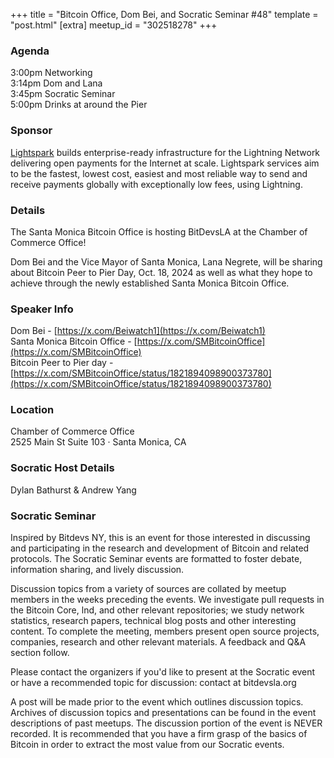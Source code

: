 +++
title = "Bitcoin Office, Dom Bei, and Socratic Seminar #48"
template = "post.html"
[extra]
meetup_id = "302518278"
+++

### Agenda

3:00pm Networking  
3:14pm Dom and Lana  
3:45pm Socratic Seminar  
5:00pm Drinks at around the Pier

### Sponsor

[Lightspark](https://www.lightspark.com/) builds enterprise-ready infrastructure for the Lightning Network delivering open payments for the Internet at scale. Lightspark services aim to be the fastest, lowest cost, easiest and most reliable way to send and receive payments globally with exceptionally low fees, using Lightning.

### Details

The Santa Monica Bitcoin Office is hosting BitDevsLA at the Chamber of Commerce Office!

Dom Bei and the Vice Mayor of Santa Monica, Lana Negrete, will be sharing about Bitcoin Peer to Pier Day, Oct. 18, 2024 as well as what they hope to achieve through the newly established Santa Monica Bitcoin Office.

### Speaker Info

Dom Bei - [https://x.com/Beiwatch1](https://x.com/Beiwatch1)  
Santa Monica Bitcoin Office - [https://x.com/SMBitcoinOffice](https://x.com/SMBitcoinOffice)  
Bitcoin Peer to Pier day - [https://x.com/SMBitcoinOffice/status/1821894098900373780](https://x.com/SMBitcoinOffice/status/1821894098900373780)

### Location

Chamber of Commerce Office  
2525 Main St Suite 103 · Santa Monica, CA

### Socratic Host Details

Dylan Bathurst & Andrew Yang

### Socratic Seminar

Inspired by Bitdevs NY, this is an event for those interested in discussing and participating in the research and development of Bitcoin and related protocols. The Socratic Seminar events are formatted to foster debate, information sharing, and lively discussion.

Discussion topics from a variety of sources are collated by meetup members in the weeks preceding the events. We investigate pull requests in the Bitcoin Core, lnd, and other relevant repositories; we study network statistics, research papers, technical blog posts and other interesting content. To complete the meeting, members present open source projects, companies, research and other relevant materials. A feedback and Q&A section follow.

Please contact the organizers if you'd like to present at the Socratic event or have a recommended topic for discussion: contact at bitdevsla.org

A post will be made prior to the event which outlines discussion topics. Archives of discussion topics and presentations can be found in the event descriptions of past meetups. The discussion portion of the event is NEVER recorded. It is recommended that you have a firm grasp of the basics of Bitcoin in order to extract the most value from our Socratic events.
